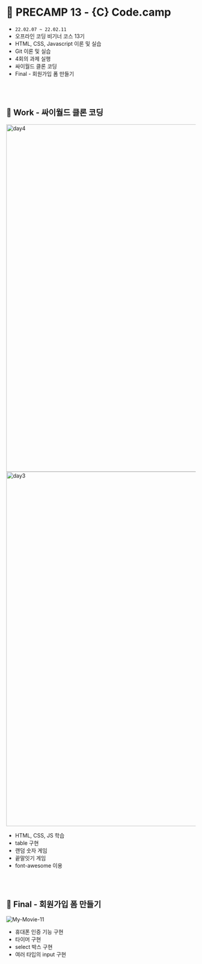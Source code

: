 # 🚀 PRECAMP 13 - {C} Code.camp

- `22.02.07 ~ 22.02.11`
- 오프라인 코딩 비기너 코스 13기 <br/>
- HTML, CSS, Javascript 이론 및 실습
- Git 이론 및 실습
- 4회의 과제 실행
- 싸이월드 클론 코딩
- Final - 회원가입 폼 만들기

<br/><br/>



## 📌 Work - 싸이월드 클론 코딩

<img width="923" alt="day4" src="https://user-images.githubusercontent.com/99471927/179033675-68eedf92-a029-492f-86f3-b6aaf1904a86.png">
<img width="942" alt="day3" src="https://user-images.githubusercontent.com/99471927/179033626-37e01645-7de9-4708-97fa-c3e2ce6b126e.png">

<br/>


* HTML, CSS, JS 학습
* table 구현
* 랜덤 숫자 게임
* 끝말잇기 게임 
* font-awesome 이용

<br/><br/>

## 📌 Final - 회원가입 폼 만들기
![My-Movie-11](https://user-images.githubusercontent.com/99471927/179033087-0ab053fd-09aa-4e9c-a83f-b3a4f00991eb.gif)

* 휴대폰 인증 기능 구현
* 타이머 구현
* select 박스 구현
* 여러 타입의 input 구현

<br/>
